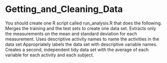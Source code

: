 Getting_and_Cleaning_Data
=========================

You should create one R script called run_analysis.R that does the following.  Merges the training and the test sets to create one data set. Extracts only the measurements on the mean and standard deviation for each measurement.  Uses descriptive activity names to name the activities in the data set Appropriately labels the data set with descriptive variable names.  Creates a second, independent tidy data set with the average of each variable for each activity and each subject. 

